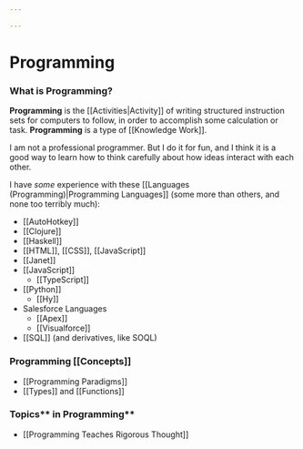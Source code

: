 ```yaml
---

---
```


# Programming

### **What is Programming?**

**Programming** is the [[Activities|Activity]] of writing structured instruction sets for computers to follow, in order to accomplish some calculation or task. **Programming** is a type of [[Knowledge Work]].

I am not a professional programmer. But I do it for fun, and I think it is a good way to learn how to think carefully about how ideas interact with each other.

I have *some* experience with these [[Languages (Programming)|Programming Languages]] (some more than others, and none too terribly much):

-   [[AutoHotkey]]
-   [[Clojure]]
-   [[Haskell]]
-   [[HTML]], [[CSS]], [[JavaScript]]
-   [[Janet]]
-   [[JavaScript]]
    -   [[TypeScript]]
-   [[Python]]
    -   [[Hy]]
-   Salesforce Languages
    -   [[Apex]]
    -   [[Visualforce]]
-   [[SQL]] (and derivatives, like SOQL)

### Programming [[Concepts]]

-   [[Programming Paradigms]]
-   [[Types]] and [[Functions]]

### Topics** in Programming**

-   [[Programming Teaches Rigorous Thought]]
